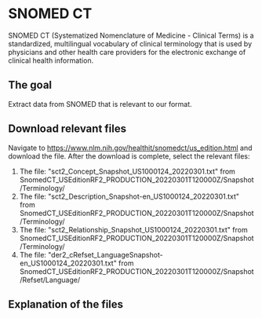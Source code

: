 # SNOMED CT

SNOMED CT (Systematized Nomenclature of Medicine - Clinical Terms) is a standardized, multilingual vocabulary of clinical terminology that is used by physicians and other health care providers for the electronic exchange of clinical health information.

## The goal

Extract data from SNOMED that is relevant to our format.

## Download relevant files

Navigate to https://www.nlm.nih.gov/healthit/snomedct/us_edition.html and download the file.
After the download is complete, select the relevant files:

1.  The file: "sct2_Concept_Snapshot_US1000124_20220301.txt" from SnomedCT_USEditionRF2_PRODUCTION_20220301T120000Z/Snapshot/Terminology/
2.  The file: "sct2_Description_Snapshot-en_US1000124_20220301.txt" from SnomedCT_USEditionRF2_PRODUCTION_20220301T120000Z/Snapshot/Terminology/
3.  The file: "sct2_Relationship_Snapshot_US1000124_20220301.txt" from SnomedCT_USEditionRF2_PRODUCTION_20220301T120000Z/Snapshot/Terminology/
4.  The file: "der2_cRefset_LanguageSnapshot-en_US1000124_20220301.txt" from SnomedCT_USEditionRF2_PRODUCTION_20220301T120000Z/Snapshot/Refset/Language/


## Explanation of the files



